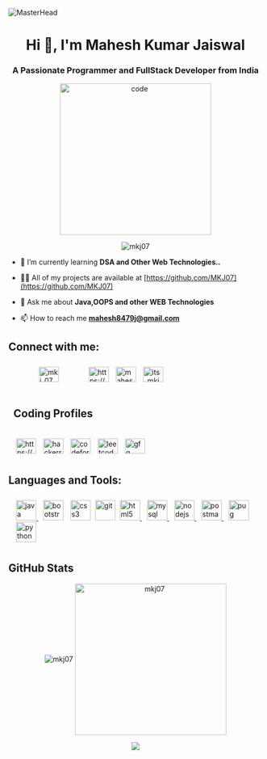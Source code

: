 ![MasterHead](https://www.arkasoftwares.com/blog/wp-content/uploads/2021/01/header_banner-6.jpg)
<h1 align="center">Hi 👋, I'm Mahesh Kumar Jaiswal</h1>
<h3 align="center">A Passionate Programmer and FullStack Developer from India</h3>
<p align="middle"><img style="text-align:center;" width="300" src="https://i.pinimg.com/originals/e1/1f/85/e11f8529f2151c06881ee4c98afaec72.gif" alt="code"></p>

<p align="middle"> <img src="https://komarev.com/ghpvc/?username=mkj07&label=Profile%20views&color=0e75b6&style=flat" alt="mkj07" /> </p>


- 🌱 I’m currently learning **DSA and Other Web Technologies..**

- 👨‍💻 All of my projects are available at [https://github.com/MKJ07](https://github.com/MKJ07)

- 💬 Ask me about **Java,OOPS and other WEB Technologies**

- 📫 How to reach me **mahesh8479j@gmail.com**

<h2 align="left">Connect with me:</h2>
<p align="left" style="padding: 10px;">
<a style="margin: 5rem 50px;" href="https://twitter.com/mkj_07" target="blank"><img align="center" src="https://cdn-icons-png.flaticon.com/512/124/124021.png" alt="mkj_07" height="30" width="40" /></a>
<a style="margin: 5px 5px;" href="https://linkedin.com/in/https://www.linkedin.com/in/mahesh-kumar-jaiswal-1501581b6/" target="blank"><img align="center" src="https://cdn-icons-png.flaticon.com/512/174/174857.png" alt="https://www.linkedin.com/in/mahesh-kumar-jaiswal-1501581b6/" height="30" width="40" /></a>
<a style="margin: 5px 5px;" href="https://fb.com/mahesh kumar jaiswal" target="blank"><img align="center" src="https://cdn-icons-png.flaticon.com/512/124/124010.png" alt="mahesh kumar jaiswal" height="30" width="40" /></a>
<a style="margin: 5px 5px;" href="https://instagram.com/its_mkj07" target="blank"><img align="center" src="https://cdn-icons-png.flaticon.com/512/174/174855.png" alt="its_mkj07" height="30" width="40" /></a>

</p>
<h2 align="left" style="padding: 10px;" >Coding Profiles</h2>
<p align="left" style="padding: 10px;">
<a style="margin: 5px 5px;" href="https://www.codechef.com/users/https://www.codechef.com/users/mkj07" target="blank"><img align="center" src="https://media.glassdoor.com/sqll/1634650/codechef-squarelogo-1531986891267.png" alt="https://www.codechef.com/users/mkj07" height="30" width="40" /></a>
<a style="margin: 5px 5px;" href="https://www.hackerrank.com/https://www.hackerrank.com/mkj07" target="blank"><img align="center" src="https://images.g2crowd.com/uploads/product/image/social_landscape/social_landscape_060528149c093ad5a64d6d8428c514c5/hackerrank-developer-skills-platform.png" alt="hackerrank" height="30" width="40" /></a>
<a style="margin: 5px 5px;" href="https://codeforces.com/profile/https://codeforces.com/profile/mkj07" target="blank"><img align="center" src="https://codeforces.org/s/0/images/codeforces-sponsored-by-ton.png" alt="codeforces" height="30" width="40" /></a>
<a style="margin: 5px 5px;" href="https://www.leetcode.com/https://leetcode.com/mkj07/" target="blank"><img align="center" src="https://media.glassdoor.com/sqll/1763822/leetcode-squarelogo-1524799041565.png" alt="leetcode" height="30" width="40" /></a>
<a style="margin: 5px 5px;" href="https://auth.geeksforgeeks.org/user/https://auth.geeksforgeeks.org/user/mkj07/" target="blank"><img align="center" src="https://media.geeksforgeeks.org/wp-content/cdn-uploads/20190710102234/download3.png" alt="gfg" height="30" width="40" /></a>
</p>

<h2 align="left" >Languages and Tools:</h2>
<p align="left" style="padding: 10px;"> <a style="margin: 5px 5px;" href="https://www.java.com" target="_blank" rel="noreferrer"> <img src="https://cdn-images-1.medium.com/max/1024/1*iIXOmGDzrtTJmdwbn7cGMw.png" alt="java" width="40" height="40"/> </a> <a style="margin: 5px 5px;"  rel="noreferrer"> <img src="https://www.bootstrapcdn.com/assets/img/og.dd30b10.png" alt="bootstrap" width="40" height="40"/> </a> <a style="margin: 5px 5px;" rel="noreferrer"> <img src="https://cdn.pixabay.com/photo/2017/08/05/11/16/logo-2582747_1280.png" alt="css3" width="40" height="40"/> </a> <a rel="noreferrer"> <img src="https://www.vectorlogo.zone/logos/git-scm/git-scm-icon.svg" alt="git" width="40" height="40"/> </a> <a style="margin: 5px 5px;" href="https://www.w3.org/html/" target="_blank" rel="noreferrer"> <img src="https://cdn.vox-cdn.com/thumbor/HFwS18BH4dG7dl5kD37qHK2nemg=/0x2:580x389/1400x1050/filters:focal(0x2:580x389):format(jpeg)/cdn.vox-cdn.com/assets/979932/html5.jpeg" alt="html5" width="40" height="40"/> </a> <a style="margin: 5px 5px;" href="https://www.mysql.com/" target="_blank" rel="noreferrer"> <img src="https://cdn-icons-png.flaticon.com/512/4492/4492311.png" alt="mysql" width="40" height="40"/> </a> <a style="margin: 5px 5px;" href="https://nodejs.org" target="_blank" rel="noreferrer"> <img src="https://cdn.iconscout.com/icon/free/png-256/node-js-3628954-3030179.png" alt="nodejs" width="40" height="40"/> </a> <a style="margin: 5px 5px;" href="https://postman.com" target="_blank" rel="noreferrer"> <img src="https://www.vectorlogo.zone/logos/getpostman/getpostman-icon.svg" alt="postman" width="40" height="40"/> </a> <a style="margin: 5px 5px;" href="https://pugjs.org" target="_blank" rel="noreferrer"> <img src="https://cdn.worldvectorlogo.com/logos/pug.svg" alt="pug" width="40" height="40"/> </a> <a style="margin: 5px 5px;" href="https://www.python.org" target="_blank" rel="noreferrer"> <img src="https://cdn.iconscout.com/icon/free/png-256/python-3629591-3032289.png" alt="python" width="40" height="40"/> </a> </p>

<h2>GitHub Stats</h2>
<p align="center"><img align="center" src="https://github-readme-streak-stats.herokuapp.com/?user=mkj07&column=8&margin-w=35&margin-h=35&no-bg=true&no-frame=true&theme=radical" alt="mkj07" />
<img align="center" width="300px" src="https://github-readme-stats-git-masterrstaa-rickstaa.vercel.app/api/top-langs?username=mkj07&show_icons=true&locale=en&layout=compact&text_color=FFFFFF&bg_color=000000&title_color=94b4a4&langs_count=15&layout=compact&hide_border=true" alt="mkj07" />
 </p>
<p align="center"><img align="center" src="https://github-readme-stats-git-masterrstaa-rickstaa.vercel.app/api?username=mkj07&show_icons=true&theme=transparent"></p>
